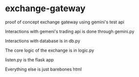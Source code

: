 # exchange-gateway
proof of concept exchange gateway using gemini's test api

Interactions with gemeni's trading api is done through gemini.py

Interactions with database is in db.py

The core logic of the exchange is in logic.py

listen.py is the flask app

Everything else is just barebones html

